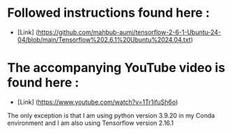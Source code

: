Followed instructions found here : 
==================================
* [Link] (https://github.com/mahbub-aumi/tensorflow-2-6-1-Ubuntu-24-04/blob/main/Tensorflow%202.6.1%20Ubuntu%2024.04.txt)

The accompanying YouTube video is found here :
==============================================
* [Link] (https://www.youtube.com/watch?v=1Tr1ifuSh6o)

The only exception is that I am using python version 3.9.20 in my Conda environment 
and I am also using Tensorflow version 2.16.1
